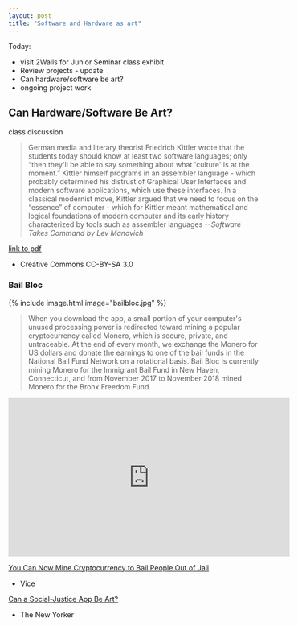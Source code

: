 ```yaml
---
layout: post
title: "Software and Hardware as art"
---
```


Today:
- visit 2Walls for Junior Seminar class exhibit
- Review projects - update
- Can hardware/software be art?
- ongoing project work


## Can Hardware/Software Be Art?

class discussion

> German media and literary theorist Friedrich Kittler wrote that the students today should know at least two software languages; only “then they'll be able to say something about what 'culture' is at the moment.” Kittler himself programs in an assembler language - which probably determined his distrust of Graphical User Interfaces and modern software applications, which use these interfaces. In a classical modernist move, Kittler argued that we need to focus on the “essence” of computer - which for Kittler meant mathematical and logical foundations of modern computer and its early history characterized by tools such as assembler languages *--Software Takes Command by Lev Manovich*

[link to pdf](http://softwarestudies.com/softbook/manovich_softbook_11_20_2008.pdf)
- Creative Commons CC-BY-SA 3.0

### Bail Bloc 

{% include image.html image="bailbloc.jpg" %}

> When you download the app, a small portion of your computer's unused processing power is redirected toward mining a popular cryptocurrency called Monero, which is secure, private, and untraceable. At the end of every month, we exchange the Monero for US dollars and donate the earnings to one of the bail funds in the National Bail Fund Network on a rotational basis. Bail Bloc is currently mining Monero for the Immigrant Bail Fund in New Haven, Connecticut, and from November 2017 to November 2018 mined Monero for the Bronx Freedom Fund.

<iframe width="560" height="315" src="https://www.youtube.com/embed/BH6WCmpEPqA" frameborder="0" allow="accelerometer; autoplay; encrypted-media; gyroscope; picture-in-picture" allowfullscreen></iframe>

[You Can Now Mine Cryptocurrency to Bail People Out of Jail](https://www.vice.com/en_us/article/vb3j93/you-can-now-mine-cryptocurrency-to-bail-people-out-of-jail-bail-bloc)
- Vice 

[Can a Social-Justice App Be Art?](https://www.newyorker.com/culture/culture-desk/can-a-social-justice-app-be-art)
- The New Yorker
